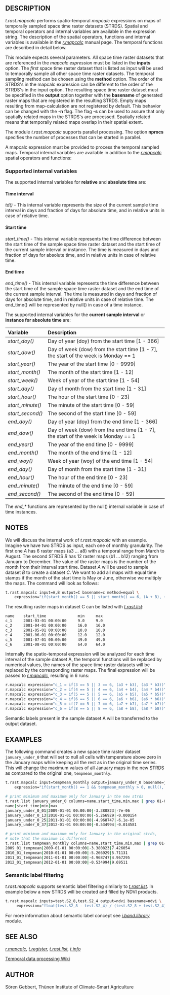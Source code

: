 ## DESCRIPTION

*t.rast.mapcalc* performs spatio-temporal *mapcalc* expressions on maps
of temporally sampled space time raster datasets (STRDS). Spatial and
temporal operators and internal variables are available in the
expression string. The description of the spatial operators, functions
and internal variables is available in the *[r.mapcalc](r.mapcalc.md)*
manual page. The temporal functions are described in detail below.

This module expects several parameters. All space time raster datasets
that are referenced in the *mapcalc expression* must be listed in the
**inputs** option. The *first* space time raster dataset that is listed
as input will be used to temporally sample all other space time raster
datasets. The temporal sampling method can be chosen using the
**method** option. The order of the STRDS's in the mapcalc expression
can be different to the order of the STRDS's in the input option. The
resulting space time raster dataset must be specified in the **output**
option together with the **basename** of generated raster maps that are
registered in the resulting STRDS. Empty maps resulting from
map-calculation are not registered by default. This behavior can be
changed with the **-n** flag. The flag **-s** can be used to assure that
only spatially related maps in the STRDS's are processed. Spatially
related means that temporally related maps overlap in their spatial
extent.

The module *t.rast.mapcalc* supports parallel processing. The option
**nprocs** specifies the number of processes that can be started in
parallel.

A mapcalc expression must be provided to process the temporal sampled
maps. Temporal internal variables are available in addition to the
*[r.mapcalc](r.mapcalc.md)* spatial operators and functions:


### Supported internal variables

The supported internal variables for **relative** and **absolute time** are:

#### Time interval

*td()* - This internal variable represents the size of the current
sample time interval in days and fraction of days for absolute time,
and in relative units in case of relative time.

#### Start time

*start_time()* - This internal variable represents the time difference
between the start time of the sample space time raster dataset and the start time of the current sample interval or instance. The time is measured in days and fraction of days for absolute time, and in relative units in case of relative time.

#### End time

*end_time()* - This internal variable represents the time difference between the start time of the sample space time raster dataset and the end time of the current sample interval. The time is measured in days and fraction of days for absolute time, and in relative units in case of relative time. The end_time() will be represented by null() in case of a time instance.

The supported internal variables for the **current sample interval** or
**instance for absolute time** are:

| **Variable**   | **Description**   |
|:-------------- |:----------------- |
| *start_doy()*| Day of year (doy) from the start time \[1 - 366\] |
| *start_dow()*| Day of week (dow) from the start time \[1 - 7\], the start of the week is Monday == 1 |
| *start_year()* | The year of the start time \[0 - 9999\] |
| *start_month()* |The month of the start time \[1 - 12\] |
| *start_week()* |Week of year of the start time \[1 - 54\] |
| *start_day()* |Day of month from the start time \[1 - 31\] |
| *start_hour()* |The hour of the start time \[0 - 23\] |
| *start_minute()* |The minute of the start time \[0 - 59\] |
|*start_second()* |The second of the start time \[0 - 59\] |
|*end_doy()* |Day of year (doy) from the end time \[1 - 366\] |
|*end_dow()* |Day of week (dow) from the end time \[1 - 7\], the start of the week is Monday == 1 |
|*end_year()* |The year of the end time \[0 - 9999\] |
|*end_month()* |The month of the end time \[1 - 12\] |
|*end_woy()* |Week of year (woy) of the end time \[1 - 54\] |
|*end_day()* |Day of month from the start time \[1 - 31\] |
|*end_hour()* |The hour of the end time \[0 - 23\] |
|*end_minute()* |The minute of the end time \[0 - 59\] |
|*end_second()* |The second of the end time \[0 - 59\] |

The *end\_\** functions are represented by the null() internal variable
in case of time instances.

## NOTES

We will discuss the internal work of *t.rast.mapcalc* with an example.
Imagine we have two STRDS as input, each one of monthly granularity. The
first one *A* has 6 raster maps (a3 ... a8) with a temporal range from
March to August. The second STRDS *B* has 12 raster maps (b1 ... b12)
ranging from January to December. The value of the raster maps is the
number of the month from their interval start time. Dataset *A* will be
used to sample dataset *B* to create a dataset *C*. We want to add all
maps with equal time stamps if the month of the start time is May or
June, otherwise we multiply the maps. The command will look as follows:

```sh
t.rast.mapcalc input=A,B output=C basename=c method=equal \
    expression="if(start_month() == 5 || start_month() == 6, (A + B), (A * B))"
```

The resulting raster maps in dataset C can be listed with
*[t.rast.list](t.rast.list.md)*:

```sh
name    start_time              min     max
c_1     2001-03-01 00:00:00     9.0     9.0
c_2     2001-04-01 00:00:00     16.0    16.0
c_3     2001-05-01 00:00:00     10.0    10.0
c_4     2001-06-01 00:00:00     12.0    12.0
c_5     2001-07-01 00:00:00     49.0    49.0
c_6     2001-08-01 00:00:00     64.0    64.0
```

Internally the spatio-temporal expression will be analyzed for each time
interval of the sample dataset A, the temporal functions will be
replaced by numerical values, the names of the space time raster
datasets will be replaced by the corresponding raster maps. The final
expression will be passed to *[r.mapcalc](r.mapcalc.md)*, resulting in 6
runs:

```sh
r.mapcalc expression="c_1 = if(3 == 5 || 3 == 6, (a3 + b3), (a3 * b3))"
r.mapcalc expression="c_2 = if(4 == 5 || 4 == 6, (a4 + b4), (a4 * b4))"
r.mapcalc expression="c_3 = if(5 == 5 || 5 == 6, (a5 + b5), (a5 * b5))"
r.mapcalc expression="c_4 = if(6 == 5 || 6 == 6, (a6 + b6), (a6 * b6))"
r.mapcalc expression="c_5 = if(7 == 5 || 7 == 6, (a7 + b7), (a7 * b7))"
r.mapcalc expression="c_6 = if(8 == 5 || 8 == 6, (a8 + b8), (a8 * b8))"
```

Semantic labels present in the sample dataset A will be transferred to
the output dataset.

## EXAMPLES

The following command creates a new space time raster dataset
`january_under_0` that will set to null all cells with temperature above
zero in the January maps while keeping all the rest as in the original
time series. This will change the maximum values of all January maps in
the new STRDS as compared to the original one, `tempmean_monthly`.

```sh
t.rast.mapcalc input=tempmean_monthly output=january_under_0 basename=january_under_0 \
    expression="if(start_month() == 1 && tempmean_monthly > 0, null(), tempmean_monthly)"

# print minimum and maximum only for January in the new strds
t.rast.list january_under_0 columns=name,start_time,min,max | grep 01-01
name|start_time|min|max
january_under_0_01|2009-01-01 00:00:00|-3.380823|-7e-06
january_under_0_13|2010-01-01 00:00:00|-5.266929|-0.000154
january_under_0_25|2011-01-01 00:00:00|-4.968747|-6.1e-05
january_under_0_37|2012-01-01 00:00:00|-0.534994|-0.014581

# print minimum and maximum only for January in the original strds,
# note that the maximum is different
t.rast.list tempmean_monthly columns=name,start_time,min,max | grep 01-01
2009_01_tempmean|2009-01-01 00:00:00|-3.380823|7.426054
2010_01_tempmean|2010-01-01 00:00:00|-5.266929|5.71131
2011_01_tempmean|2011-01-01 00:00:00|-4.968747|4.967295
2012_01_tempmean|2012-01-01 00:00:00|-0.534994|9.69511
```

### Semantic label filtering

*t.rast.mapcalc* supports semantic label filtering similarly to
*[t.rast.list](t.rast.list.md#filtering-the-result-by-semantic-label)*.
In example below a new STRDS will be created and filled by NDVI
products.

```sh
t.rast.mapcalc inputs=test.S2_8,test.S2_4 output=ndvi basename=ndvi \
     expression="float(test.S2_8 - test.S2_4) / (test.S2_8 + test.S2_4)"
```

For more information about semantic label concept see
*[i.band.library](i.band.library.md)* module.

## SEE ALSO

*[r.mapcalc](r.mapcalc.md), [t.register](t.register.md),
[t.rast.list](t.rast.list.md), [t.info](t.info.md)*

[Temporal data processing
Wiki](https://grasswiki.osgeo.org/wiki/Temporal_data_processing)

## AUTHOR

Sören Gebbert, Thünen Institute of Climate-Smart Agriculture
